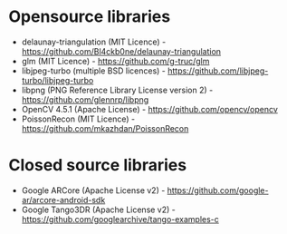 # Opensource libraries
* delaunay-triangulation (MIT Licence) - https://github.com/Bl4ckb0ne/delaunay-triangulation
* glm (MIT Licence) - https://github.com/g-truc/glm
* libjpeg-turbo (multiple BSD licences) - https://github.com/libjpeg-turbo/libjpeg-turbo
* libpng (PNG Reference Library License version 2) - https://github.com/glennrp/libpng
* OpenCV 4.5.1 (Apache License) - https://github.com/opencv/opencv
* PoissonRecon (MIT Licence) - https://github.com/mkazhdan/PoissonRecon

# Closed source libraries
* Google ARCore (Apache License v2) - https://github.com/google-ar/arcore-android-sdk
* Google Tango3DR (Apache License v2) - https://github.com/googlearchive/tango-examples-c
